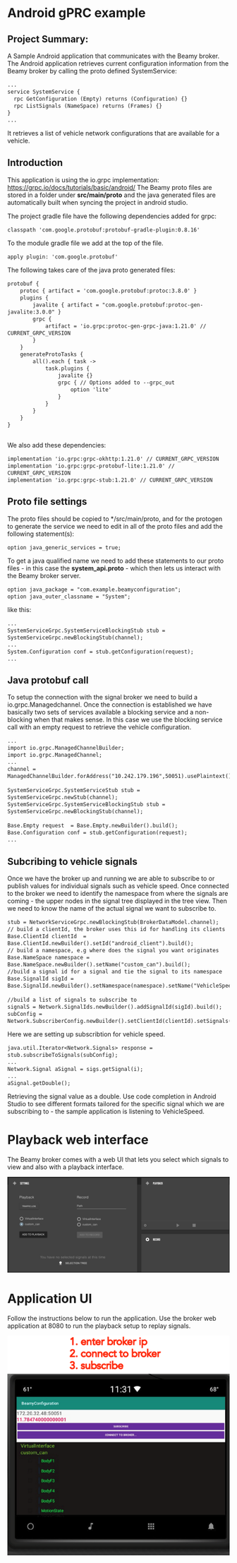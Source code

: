 # Android gPRC example 

## Project Summary:
A Sample Android application that communicates with the Beamy broker. The
Android application retrieves current configuration information from the Beamy broker by calling the
proto defined SystemService:

```
...
service SystemService {
  rpc GetConfiguration (Empty) returns (Configuration) {}
  rpc ListSignals (NameSpace) returns (Frames) {}
}
...

```

It retrieves a list of vehicle network configurations that are available for a
vehicle.

## Introduction 
This application is using the io.grpc implementation: https://grpc.io/docs/tutorials/basic/android/
The Beamy proto files are stored in a folder under **src/main/proto** and the java generated files
are automatically built when syncing the project in android studio.

The project gradle file have the following dependencies added for grpc:
```
classpath 'com.google.protobuf:protobuf-gradle-plugin:0.8.16'
```

To the module gradle file we add at the top of the file.
```
apply plugin: 'com.google.protobuf'
```
 
The following takes care of the java proto generated files:
```
protobuf {
    protoc { artifact = 'com.google.protobuf:protoc:3.8.0' }
    plugins {
        javalite { artifact = "com.google.protobuf:protoc-gen-javalite:3.0.0" }
        grpc {
            artifact = 'io.grpc:protoc-gen-grpc-java:1.21.0' // CURRENT_GRPC_VERSION
        }
    }
    generateProtoTasks {
        all().each { task ->
            task.plugins {
                javalite {}
                grpc { // Options added to --grpc_out
                    option 'lite'
                }
            }
        }
    }
}


```

We also add these dependencies:

```
implementation 'io.grpc:grpc-okhttp:1.21.0' // CURRENT_GRPC_VERSION
implementation 'io.grpc:grpc-protobuf-lite:1.21.0' // CURRENT_GRPC_VERSION
implementation 'io.grpc:grpc-stub:1.21.0' // CURRENT_GRPC_VERSION
```
## Proto file settings
The proto files should be copied to */src/main/proto, and for the protogen to generate the service 
we need to edit in all of the proto files and add the following statement(s):

```
option java_generic_services = true;
```

To get a java qualified name we need to add these statements to our proto files -  in this case the 
**system_api.proto** - which then lets us interact with the Beamy broker server.
```
option java_package = "com.example.beamyconfiguration";
option java_outer_classname = "System";
```

like this:

```
...
SystemServiceGrpc.SystemServiceBlockingStub stub = SystemServiceGrpc.newBlockingStub(channel);
...
System.Configuration conf = stub.getConfiguration(request);
...

```


## Java protobuf call
To setup the connection with the signal broker we need to build a io.grpc.Managedchannel. Once the connection is established
we have basically two sets of services available a blocking service and a non-blocking when that makes sense. In this case
we use the blocking service call with an empty request to retrieve the vehicle configuration.

```
...
import io.grpc.ManagedChannelBuilder;
import io.grpc.ManagedChannel;
...
channel = ManagedChannelBuilder.forAddress("10.242.179.196",50051).usePlaintext().build();

SystemServiceGrpc.SystemServiceStub stub = SystemServiceGrpc.newStub(channel);
SystemServiceGrpc.SystemServiceBlockingStub stub = SystemServiceGrpc.newBlockingStub(channel);

Base.Empty request  = Base.Empty.newBuilder().build();
Base.Configuration conf = stub.getConfiguration(request);
...

```

## Subcribing to vehicle signals

Once we have the broker up and running we are able to subscribe to or publish values for individual signals such as vehicle speed. Once connected to the broker we need to identify the namespace from where the signals are coming - the upper nodes in the signal tree displayed in the tree view. Then we need to know the name of the actual signal we want to subscribe to.

```
stub = NetworkServiceGrpc.newBlockingStub(BrokerDataModel.channel);
// build a clientId, the broker uses this id for handling its clients
Base.ClientId clientId  = Base.ClientId.newBuilder().setId("android_client").build();
// build a namespace, e.g where does the signal you want originates
Base.NameSpace namespace = Base.NameSpace.newBuilder().setName("custom_can").build();
//build a signal id for a signal and tie the signal to its namespace
Base.SignalId sigId = Base.SignalId.newBuilder().setNamespace(namespace).setName("VehicleSpeed").build();

//build a list of signals to subscribe to
signalS = Network.SignalIds.newBuilder().addSignalId(sigId).build();
subConfig = Network.SubscriberConfig.newBuilder().setClientId(clientId).setSignals(signalS).build();

```

Here we are setting up subscribtion for vehicle speed.

```
java.util.Iterator<Network.Signals> response = stub.subscribeToSignals(subConfig);
...
Network.Signal aSignal = sigs.getSignal(i);
...
aSignal.getDouble();
```

Retrieving the signal value as a double. Use code completion in Android Studio to see different formats tailored for the specific signal which we are subscribing to - the sample application is listening to VehicleSpeed.

# Playback web interface

The Beamy broker comes with a web UI that lets you select which signals to view and also with a playback interface.

![playback](playbackweb.png)

# Application UI 

Follow the instructions below to run the application. Use the broker web application at 8080 to run the playback setup to replay signals.

![UI instructions](instr.PNG)
